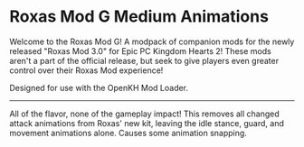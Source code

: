 # Roxas Mod G Medium Animations
 Welcome to the Roxas Mod G! A modpack of companion mods for the newly released "Roxas Mod 3.0" for Epic PC Kingdom Hearts 2! These mods aren't a part of the official release, but seek to give players even greater control over their Roxas Mod experience!  
 
Designed for use with the OpenKH Mod Loader.

---

All of the flavor, none of the gameplay impact! This removes all changed attack animations from Roxas' new kit, leaving the idle stance, guard, and movement animations alone. Causes some animation snapping.
